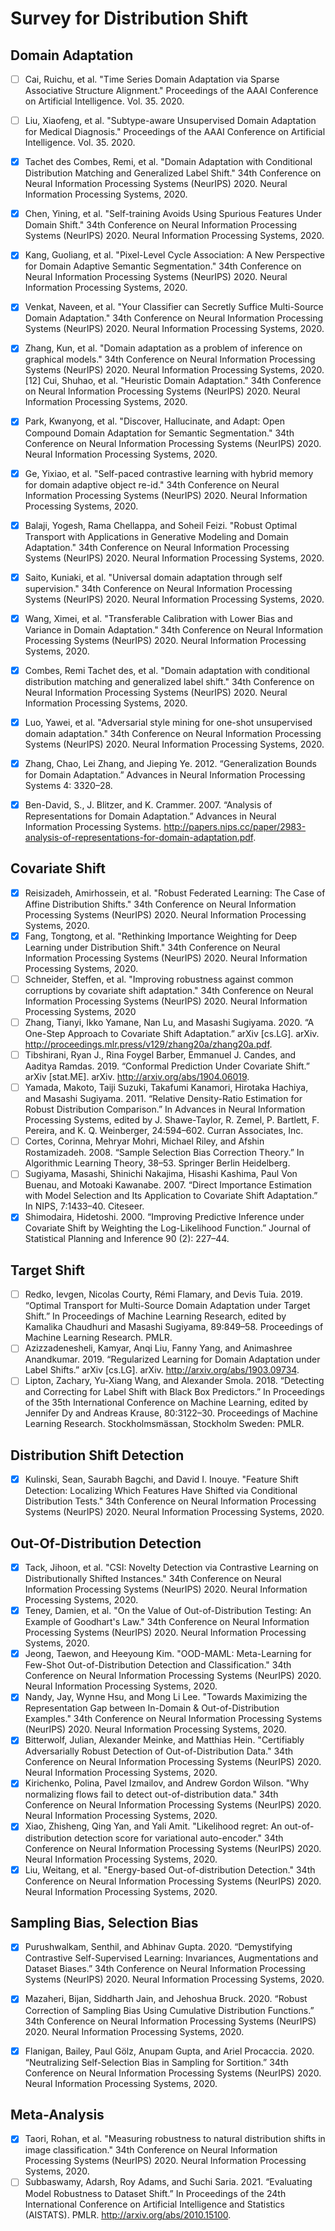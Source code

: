 # Survey for Distribution Shift

## Domain Adaptation
* [ ] Cai, Ruichu, et al. "Time Series Domain Adaptation via Sparse Associative Structure Alignment." Proceedings of the AAAI Conference on Artificial Intelligence. Vol. 35. 2020.
* [ ] Liu, Xiaofeng, et al. "Subtype-aware Unsupervised Domain Adaptation for Medical Diagnosis." Proceedings of the AAAI Conference on Artificial Intelligence. Vol. 35. 2020.
* [x] Tachet des Combes, Remi, et al. "Domain Adaptation with Conditional Distribution Matching and Generalized Label Shift." 34th Conference on Neural Information Processing Systems (NeurIPS) 2020. Neural Information Processing Systems, 2020.
* [x] Chen, Yining, et al. "Self-training Avoids Using Spurious Features Under Domain Shift." 34th Conference on Neural Information Processing Systems (NeurIPS) 2020. Neural Information Processing Systems, 2020.
* [x] Kang, Guoliang, et al. "Pixel-Level Cycle Association: A New Perspective for Domain Adaptive Semantic Segmentation." 34th Conference on Neural Information Processing Systems (NeurIPS) 2020. Neural Information Processing Systems, 2020.
* [x] Venkat, Naveen, et al. "Your Classifier can Secretly Suffice Multi-Source Domain Adaptation." 34th Conference on Neural Information Processing Systems (NeurIPS) 2020. Neural Information Processing Systems, 2020.
* [x] Zhang, Kun, et al. "Domain adaptation as a problem of inference on graphical models." 34th Conference on Neural Information Processing Systems (NeurIPS) 2020. Neural Information Processing Systems, 2020.
[12] Cui, Shuhao, et al. "Heuristic Domain Adaptation." 34th Conference on Neural Information Processing Systems (NeurIPS) 2020. Neural Information Processing Systems, 2020.
* [x] Park, Kwanyong, et al. "Discover, Hallucinate, and Adapt: Open Compound Domain Adaptation for Semantic Segmentation." 34th Conference on Neural Information Processing Systems (NeurIPS) 2020. Neural Information Processing Systems, 2020.
* [x] Ge, Yixiao, et al. "Self-paced contrastive learning with hybrid memory for domain adaptive object re-id." 34th Conference on Neural Information Processing Systems (NeurIPS) 2020. Neural Information Processing Systems, 2020.
* [x] Balaji, Yogesh, Rama Chellappa, and Soheil Feizi. "Robust Optimal Transport with Applications in Generative Modeling and Domain Adaptation." 34th Conference on Neural Information Processing Systems (NeurIPS) 2020. Neural Information Processing Systems, 2020.
* [x] Saito, Kuniaki, et al. "Universal domain adaptation through self supervision." 34th Conference on Neural Information Processing Systems (NeurIPS) 2020. Neural Information Processing Systems, 2020.
* [x] Wang, Ximei, et al. "Transferable Calibration with Lower Bias and Variance in Domain Adaptation." 34th Conference on Neural Information Processing Systems (NeurIPS) 2020. Neural Information Processing Systems, 2020.
* [x] Combes, Remi Tachet des, et al. "Domain adaptation with conditional distribution matching and generalized label shift." 34th Conference on Neural Information Processing Systems (NeurIPS) 2020. Neural Information Processing Systems, 2020.
* [x] Luo, Yawei, et al. "Adversarial style mining for one-shot unsupervised domain adaptation." 34th Conference on Neural Information Processing Systems (NeurIPS) 2020. Neural Information Processing Systems, 2020.
* [X] Zhang, Chao, Lei Zhang, and Jieping Ye. 2012. “Generalization Bounds for Domain Adaptation.” Advances in Neural Information Processing Systems 4: 3320–28.
* [X] Ben-David, S., J. Blitzer, and K. Crammer. 2007. “Analysis of Representations for Domain Adaptation.” Advances in Neural Information Processing Systems. http://papers.nips.cc/paper/2983-analysis-of-representations-for-domain-adaptation.pdf.


## Covariate Shift
* [x] Reisizadeh, Amirhossein, et al. "Robust Federated Learning: The Case of Affine Distribution Shifts." 34th Conference on Neural Information Processing Systems (NeurIPS) 2020. Neural Information Processing Systems, 2020.
* [x] Fang, Tongtong, et al. "Rethinking Importance Weighting for Deep Learning under Distribution Shift." 34th Conference on Neural Information Processing Systems (NeurIPS) 2020. Neural Information Processing Systems, 2020.
* [ ] Schneider, Steffen, et al. "Improving robustness against common corruptions by covariate shift adaptation." 34th Conference on Neural Information Processing Systems (NeurIPS) 2020. Neural Information Processing Systems, 2020
* [ ] Zhang, Tianyi, Ikko Yamane, Nan Lu, and Masashi Sugiyama. 2020. “A One-Step Approach to Covariate Shift Adaptation.” arXiv [cs.LG]. arXiv. http://proceedings.mlr.press/v129/zhang20a/zhang20a.pdf.
* [ ] Tibshirani, Ryan J., Rina Foygel Barber, Emmanuel J. Candes, and Aaditya Ramdas. 2019. “Conformal Prediction Under Covariate Shift.” arXiv [stat.ME]. arXiv. http://arxiv.org/abs/1904.06019.
* [ ] Yamada, Makoto, Taiji Suzuki, Takafumi Kanamori, Hirotaka Hachiya, and Masashi Sugiyama. 2011. “Relative Density-Ratio Estimation for Robust Distribution Comparison.” In Advances in Neural Information Processing Systems, edited by J. Shawe-Taylor, R. Zemel, P. Bartlett, F. Pereira, and K. Q. Weinberger, 24:594–602. Curran Associates, Inc.
* [ ] Cortes, Corinna, Mehryar Mohri, Michael Riley, and Afshin Rostamizadeh. 2008. “Sample Selection Bias Correction Theory.” In Algorithmic Learning Theory, 38–53. Springer Berlin Heidelberg.
* [ ] Sugiyama, Masashi, Shinichi Nakajima, Hisashi Kashima, Paul Von Buenau, and Motoaki Kawanabe. 2007. “Direct Importance Estimation with Model Selection and Its Application to Covariate Shift Adaptation.” In NIPS, 7:1433–40. Citeseer.
* [X] Shimodaira, Hidetoshi. 2000. “Improving Predictive Inference under Covariate Shift by Weighting the Log-Likelihood Function.” Journal of Statistical Planning and Inference 90 (2): 227–44.

## Target Shift
* [ ] Redko, Ievgen, Nicolas Courty, Rémi Flamary, and Devis Tuia. 2019. “Optimal Transport for Multi-Source Domain Adaptation under Target Shift.” In Proceedings of Machine Learning Research, edited by Kamalika Chaudhuri and Masashi Sugiyama, 89:849–58. Proceedings of Machine Learning Research. PMLR.
* [ ] Azizzadenesheli, Kamyar, Anqi Liu, Fanny Yang, and Animashree Anandkumar. 2019. “Regularized Learning for Domain Adaptation under Label Shifts.” arXiv [cs.LG]. arXiv. http://arxiv.org/abs/1903.09734.
* [ ] Lipton, Zachary, Yu-Xiang Wang, and Alexander Smola. 2018. “Detecting and Correcting for Label Shift with Black Box Predictors.” In Proceedings of the 35th International Conference on Machine Learning, edited by Jennifer Dy and Andreas Krause, 80:3122–30. Proceedings of Machine Learning Research. Stockholmsmässan, Stockholm Sweden: PMLR.

## Distribution Shift Detection
* [x] Kulinski, Sean, Saurabh Bagchi, and David I. Inouye. "Feature Shift Detection: Localizing Which Features Have Shifted via Conditional Distribution Tests." 34th Conference on Neural Information Processing Systems (NeurIPS) 2020. Neural Information Processing Systems, 2020.

## Out-Of-Distribution Detection
* [x] Tack, Jihoon, et al. "CSI: Novelty Detection via Contrastive Learning on Distributionally Shifted Instances." 34th Conference on Neural Information Processing Systems (NeurIPS) 2020. Neural Information Processing Systems, 2020.
* [x] Teney, Damien, et al. "On the Value of Out-of-Distribution Testing: An Example of Goodhart's Law." 34th Conference on Neural Information Processing Systems (NeurIPS) 2020. Neural Information Processing Systems, 2020.
* [x] Jeong, Taewon, and Heeyoung Kim. "OOD-MAML: Meta-Learning for Few-Shot Out-of-Distribution Detection and Classification." 34th Conference on Neural Information Processing Systems (NeurIPS) 2020. Neural Information Processing Systems, 2020.
* [x] Nandy, Jay, Wynne Hsu, and Mong Li Lee. "Towards Maximizing the Representation Gap between In-Domain & Out-of-Distribution Examples." 34th Conference on Neural Information Processing Systems (NeurIPS) 2020. Neural Information Processing Systems, 2020.
* [x] Bitterwolf, Julian, Alexander Meinke, and Matthias Hein. "Certifiably Adversarially Robust Detection of Out-of-Distribution Data." 34th Conference on Neural Information Processing Systems (NeurIPS) 2020. Neural Information Processing Systems, 2020.
* [x] Kirichenko, Polina, Pavel Izmailov, and Andrew Gordon Wilson. "Why normalizing flows fail to detect out-of-distribution data." 34th Conference on Neural Information Processing Systems (NeurIPS) 2020. Neural Information Processing Systems, 2020.
* [x] Xiao, Zhisheng, Qing Yan, and Yali Amit. "Likelihood regret: An out-of-distribution detection score for variational auto-encoder." 34th Conference on Neural Information Processing Systems (NeurIPS) 2020. Neural Information Processing Systems, 2020.
* [x] Liu, Weitang, et al. "Energy-based Out-of-distribution Detection." 34th Conference on Neural Information Processing Systems (NeurIPS) 2020. Neural Information Processing Systems, 2020.

## Sampling Bias, Selection Bias
* [x] Purushwalkam, Senthil, and Abhinav Gupta. 2020. “Demystifying Contrastive Self-Supervised Learning: Invariances, Augmentations and Dataset Biases.” 34th Conference on Neural Information Processing Systems (NeurIPS) 2020. Neural Information Processing Systems, 2020.
* [x] Mazaheri, Bijan, Siddharth Jain, and Jehoshua Bruck. 2020. “Robust Correction of Sampling Bias Using Cumulative Distribution Functions.” 34th Conference on Neural Information Processing Systems (NeurIPS) 2020. Neural Information Processing Systems, 2020.
* [x] Flanigan, Bailey, Paul Gölz, Anupam Gupta, and Ariel Procaccia. 2020. “Neutralizing Self-Selection Bias in Sampling for Sortition.” 34th Conference on Neural Information Processing Systems (NeurIPS) 2020. Neural Information Processing Systems, 2020.


## Meta-Analysis
* [x] Taori, Rohan, et al. "Measuring robustness to natural distribution shifts in image classification." 34th Conference on Neural Information Processing Systems (NeurIPS) 2020. Neural Information Processing Systems, 2020.
* [ ] Subbaswamy, Adarsh, Roy Adams, and Suchi Saria. 2021. “Evaluating Model Robustness to Dataset Shift.” In Proceedings of the 24th International Conference on Artificial Intelligence and Statistics (AISTATS). PMLR. http://arxiv.org/abs/2010.15100.
